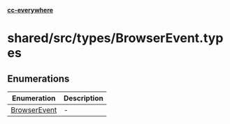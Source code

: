 [**cc-everywhere**](../../../../index.md)

<HorizontalLine />

# shared/src/types/BrowserEvent.types

## Enumerations

| Enumeration | Description |
| ------ | ------ |
| [BrowserEvent](enumerations/browser-event.md) | - |
